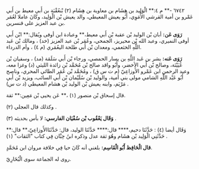 ٦٧٤٢ -** م ٤:** الْوَلِيد بن هِشَام بن معاوية بن هِشَام (٢) بْنعُقْبَة بن أَبي معيط بن أَبي عَمْرو بن أمية القرشي الأُمَوِي، أَبُو يعيش المعيطي، والد يعيش بْن الْوَلِيد، وكَانَ عاملا لعُمَر بن عبد العزيز على قنسرين.

**رَوَى عَن:** أبان بْن الوليد بْن عقبة بْن أَبي معيط،** وعبادة ابن أوفى ويُقال:** ابْن أَبي أوفى النميري، وعبد الله بْن محيريز، الجمحي، وعُمَر بْن عبد العزيز (خد) ، ومالك بْن عَبد اللَّهِ الخثعمي، ومعدان بْن أَبي طلحة اليعُمَري (م ٤) ، وأم الدرداء.

**رَوَى عَنه:** بشر بن عَبد اللَّهِ بن يسار الحمصي، ورجاء بْن أَبي سَلَمَة (مد) ، وسفيان بْن عُيَيْنَة، وصالح بْن أَبي الأخضر، وأَبُو واقد صالح بْن مُحَمَّد بْن زائدة الليثي (د) وغزا معه، وعبد الرحمن ابن عَمْرو الأَوزاعِيّ (م ت س ق) ، ومُحَمَّد بْن عُمَر الطائي المحري، وناصح أَبُو عَبْد اللَّهِ الشامي مولى بني أمية، والوليد بْن سُلَيْمان بْن أَبي السائب، ويزيد بْن أَبي مَرْيَم، وابنه يعيش بْن الوليد بْن هشام المعيطي (د ت س) .

قال إسحاق بْن منصور (١) ،** عَن يحيى بْن مَعِين:** ثقة.

وكذلك قال العجلي (٢) .

**وَقَال يَعْقُوب بْن سُفْيَان الفارسي:** لا بأس بحديثه (٣) .

وَقَال أيضا (٤) : حَدَّثَنَا دحيم،**** قال:**** حَدَّثَنَا الوليد، قال: حَدَّثَنَاالأَوزاعِيّ،** قال:** حَدَّثَنِي الْوَلِيد بْن هشَام وهُوَ ثقة عدل وذكره ابنُ حِبَّان فِي كتاب "الثقات" (١) .

**قال الْحَافِظ أَبُو الْقَاسِم:** بلغني أنه كَانَ حيا فِي خلافة مروان ابن مُحَمَّدٍ.

روى له الجماعة سوى الْبُخَارِيّ.